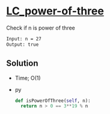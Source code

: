 # [LC_power-of-three](https://leetcode.com/problems/power-of-three)

Check if n is power of three

```txt
Input: n = 27
Output: true
```

## Solution

* Time; O(1)

* py

  ```py
  def isPowerOfThree(self, n):
    return n > 0 == 3**19 % n
  ```
